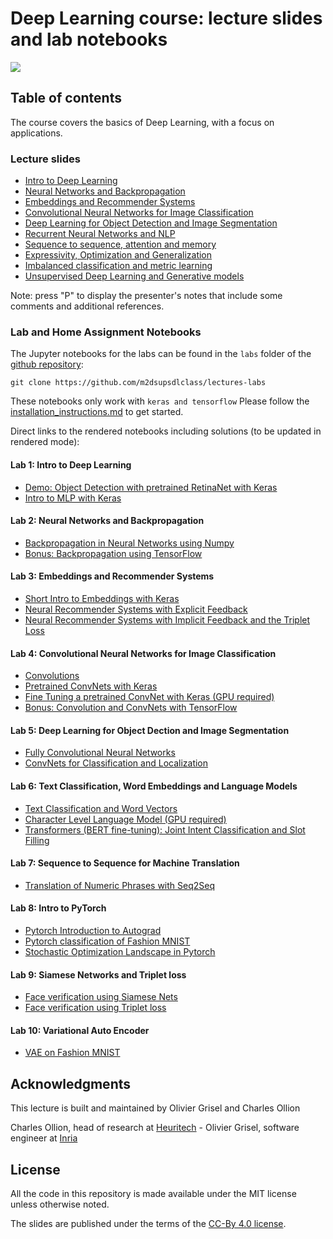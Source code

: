 # Deep Learning course: lecture slides and lab notebooks

<a href="https://mybinder.org/v2/gh/m2dsupsdlclass/lectures-labs/master">
  <img src="https://mybinder.org/badge.svg" />
</a>


## Table of contents

The course covers the basics of Deep Learning, with a focus on applications.

### Lecture slides

  - [Intro to Deep Learning](https://github.com/sohaib730/lectures-labs/blob/master/slides/01_intro_to_deep_learning/index.html)
  - [Neural Networks and Backpropagation](https://m2dsupsdlclass.github.io/lectures-labs/slides/02_backprop/index.html)
  - [Embeddings and Recommender Systems](https://m2dsupsdlclass.github.io/lectures-labs/slides/03_recommender_systems/index.html)
  - [Convolutional Neural Networks for Image Classification](https://m2dsupsdlclass.github.io/lectures-labs/slides/04_conv_nets/index.html)
  - [Deep Learning for Object Detection and Image Segmentation](https://m2dsupsdlclass.github.io/lectures-labs/slides/05_conv_nets_2/index.html)
  - [Recurrent Neural Networks and NLP](https://m2dsupsdlclass.github.io/lectures-labs/slides/06_deep_nlp/index.html)
  - [Sequence to sequence, attention and memory](https://m2dsupsdlclass.github.io/lectures-labs/slides/07_deep_nlp_2/index.html)
  - [Expressivity, Optimization and Generalization](https://m2dsupsdlclass.github.io/lectures-labs/slides/08_expressivity_optimization_generalization/index.html)
  - [Imbalanced classification and metric learning](https://m2dsupsdlclass.github.io/lectures-labs/slides/09_imbalanced_classif_metric_learning/index.html)
  - [Unsupervised Deep Learning and Generative models](https://m2dsupsdlclass.github.io/lectures-labs/slides/10_unsupervised_generative_models/index.html)

Note: press "P" to display the presenter's notes that include some comments and
additional references.

### Lab and Home Assignment Notebooks

The Jupyter notebooks for the labs can be found in the `labs` folder of
the [github repository](https://github.com/m2dsupsdlclass/lectures-labs/):

    git clone https://github.com/m2dsupsdlclass/lectures-labs

These notebooks only work with `keras and tensorflow`
Please follow the [installation\_instructions.md](
https://github.com/m2dsupsdlclass/lectures-labs/blob/master/installation_instructions.md)
to get started.

Direct links to the rendered notebooks including solutions (to be updated in rendered mode): 

#### Lab 1: Intro to Deep Learning

  - [Demo: Object Detection with pretrained RetinaNet with Keras](https://github.com/m2dsupsdlclass/lectures-labs/blob/master/labs/01_keras/Demo_RetinaNet.ipynb)
  - [Intro to MLP with Keras](https://github.com/m2dsupsdlclass/lectures-labs/blob/master/labs/01_keras/Intro%20Keras.ipynb)

#### Lab 2: Neural Networks and Backpropagation

  - [Backpropagation in Neural Networks using Numpy](https://github.com/m2dsupsdlclass/lectures-labs/blob/master/labs/02_backprop/Backpropagation_numpy.ipynb)
  - [Bonus: Backpropagation using TensorFlow](https://github.com/m2dsupsdlclass/lectures-labs/blob/master/labs/02_backprop/Backpropagation_tensorflow.ipynb)

#### Lab 3: Embeddings and Recommender Systems

  - [Short Intro to Embeddings with Keras](https://github.com/m2dsupsdlclass/lectures-labs/blob/master/labs/03_neural_recsys/Short_Intro_to_Embeddings_with_Keras_rendered.ipynb)
  - [Neural Recommender Systems with Explicit Feedback](https://github.com/m2dsupsdlclass/lectures-labs/blob/master/labs/03_neural_recsys/Explicit_Feedback_Neural_Recommender_System_rendered.ipynb)
  - [Neural Recommender Systems with Implicit Feedback and the Triplet Loss](https://github.com/m2dsupsdlclass/lectures-labs/blob/master/labs/03_neural_recsys/Implicit_Feedback_Recsys_with_the_triplet_loss_rendered.ipynb)

#### Lab 4: Convolutional Neural Networks for Image Classification

  - [Convolutions](https://github.com/m2dsupsdlclass/lectures-labs/blob/master/labs/04_conv_nets/Convolutions.ipynb)
  - [Pretrained ConvNets with Keras](https://github.com/m2dsupsdlclass/lectures-labs/blob/master/labs/04_conv_nets/Pretrained_ConvNets_with_Keras_rendered.ipynb)
  - [Fine Tuning a pretrained ConvNet with Keras (GPU required)](https://github.com/m2dsupsdlclass/lectures-labs/blob/master/labs/04_conv_nets/Fine_Tuning_Deep_CNNs_with_GPU_rendered.ipynb)
  - [Bonus: Convolution and ConvNets with TensorFlow](https://github.com/m2dsupsdlclass/lectures-labs/blob/master/labs/04_conv_nets/ConvNets_with_TensorFlow_rendered.ipynb)

#### Lab 5: Deep Learning for Object Dection and Image Segmentation

  - [Fully Convolutional Neural Networks](https://github.com/m2dsupsdlclass/lectures-labs/blob/master/labs/05_conv_nets_2/Fully_Convolutional_Neural_Networks_rendered.ipynb)
  - [ConvNets for Classification and Localization](https://github.com/m2dsupsdlclass/lectures-labs/blob/master/labs/05_conv_nets_2/ConvNets_for_Classification_and_Localization_rendered.ipynb)

#### Lab 6: Text Classification, Word Embeddings and Language Models

  - [Text Classification and Word Vectors](https://github.com/m2dsupsdlclass/lectures-labs/blob/master/labs/06_deep_nlp/NLP_word_vectors_classification_rendered.ipynb)
  - [Character Level Language Model (GPU required)](https://github.com/m2dsupsdlclass/lectures-labs/blob/master/labs/06_deep_nlp/Character_Level_Language_Model_rendered.ipynb)
  - [Transformers (BERT fine-tuning): Joint Intent Classification and Slot Filling](https://github.com/m2dsupsdlclass/lectures-labs/blob/master/labs/06_deep_nlp/Transformers_Joint_Intent_Classification_Slot_Filling_rendered.ipynb)

#### Lab 7: Sequence to Sequence for Machine Translation

  - [Translation of Numeric Phrases with Seq2Seq](https://github.com/m2dsupsdlclass/lectures-labs/blob/master/labs/07_seq2seq/Translation_of_Numeric_Phrases_with_Seq2Seq_rendered.ipynb)
  
#### Lab 8: Intro to PyTorch

  - [Pytorch Introduction to Autograd](https://github.com/m2dsupsdlclass/lectures-labs/blob/master/labs/08_frameworks/A_PyTorch_introduction__autograd_in_action.ipynb)
  - [Pytorch classification of Fashion MNIST](https://github.com/m2dsupsdlclass/lectures-labs/blob/master/labs/08_frameworks/Fashion_MNIST_classification.ipynb)
  - [Stochastic Optimization Landscape in Pytorch](https://github.com/m2dsupsdlclass/lectures-labs/blob/master/labs/08_frameworks/Minimal_MLP__stochastic_optimization_landscape.ipynb)

#### Lab 9: Siamese Networks and Triplet loss

  - [Face verification using Siamese Nets](https://github.com/m2dsupsdlclass/lectures-labs/blob/master/labs/09_triplet_loss/Face_Verification_Using_Siamese_Nets.ipynb)
  - [Face verification using Triplet loss](https://github.com/m2dsupsdlclass/lectures-labs/blob/master/labs/09_triplet_loss/Face_Verification_Using_Triplet_Loss.ipynb)

#### Lab 10: Variational Auto Encoder

  - [VAE on Fashion MNIST](https://github.com/m2dsupsdlclass/lectures-labs/blob/master/labs/10_unsupervised_generative_models/Variational_AutoEncoders.ipynb)
  
## Acknowledgments

This lecture is built and maintained by Olivier Grisel and Charles Ollion

Charles Ollion, head of research at [Heuritech](http://www.heuritech.com) -
Olivier Grisel, software engineer at
[Inria](https://team.inria.fr/parietal/en)


## License

All the code in this repository is made available under the MIT license
unless otherwise noted.

The slides are published under the terms of the [CC-By 4.0
license](https://creativecommons.org/licenses/by/4.0/).
